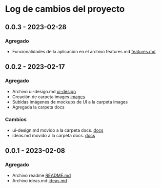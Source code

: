 # Log de cambios del proyecto

## 0.0.3 - 2023-02-28

### Agregado

- Funcionalidades de la aplicación en el archivo features.md [features.md](../features.md)

## 0.0.2 - 2023-02-17

### Agregado

- Archivo ui-design.md [ui-design](../ui-design.md)
- Creación de carpeta images [images](../images)
- Subidas imágenes de mockups de UI a la carpeta images
- Agregada la carpeta docs

### Cambios

- ui-design.md movido a la carpeta docs. [docs](../)
- ideas.md movido a la carpeta docs. [docs](../)

## 0.0.1 - 2023-02-08

### Agregado

- Archivo readme  [README.md](../README.md)
- Archivo ideas.md [ideas.md](../ideas.md)
